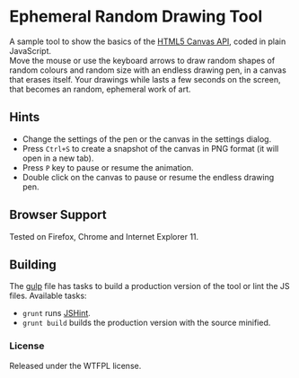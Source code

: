 # Ephemeral Random Drawing Tool
A sample tool to show the basics of the [HTML5 Canvas API](https://developer.mozilla.org/en-US/docs/Web/API/Canvas_API),
coded in plain JavaScript.  
Move the mouse or use the keyboard arrows to draw random shapes of random colours and random size
with an endless drawing pen, in a canvas that erases itself. Your drawings while lasts a few seconds on the
screen, that becomes an random, ephemeral work of art.

## Hints
+ Change the settings of the pen or the canvas in the settings dialog.
+ Press `Ctrl+S` to create a snapshot of the canvas in PNG format (it will open in a new tab).
+ Press `P` key to pause or resume the animation.
+ Double click on the canvas to pause or resume the endless drawing pen.

## Browser Support
Tested on Firefox, Chrome and Internet Explorer 11.

## Building
The [gulp](http://gulpjs.com/) file has tasks to build a production version of the tool or lint the JS files.
Available tasks:
+ `grunt` runs [JSHint](http://jshint.com/about/).
+ `grunt build` builds the production version with the source minified.

### License
Released under the WTFPL license.